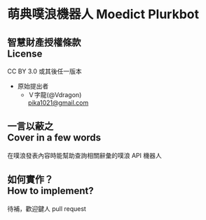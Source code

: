 萌典噗浪機器人
Moedict Plurkbot
=======================
智慧財產授權條款<br />License
-----------------------
CC BY 3.0 或其後任一版本
* 原始提出者
   * Ｖ字龍(@Vdragon)<br />pika1021@gmail.com

一言以蔽之<br />Cover in a few words
-----------------------
在噗浪發表內容時能幫助查詢相關辭彙的噗浪 API 機器人

如何實作？<br />How to implement?
-----------------------
待補，歡迎鍵人 pull request
